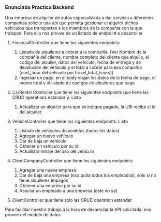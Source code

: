 ### Enunciado Practica Backend

Una empresa de alquiler de autos especializada a dar servicio a diferentes compañías solicito una api que permita 
gestionar el alquiler dichos vehículos que transportan a los miembros de la compañía con la que trabajan. Para ello 
nos provee de un listado de endpoint a desarrollar

1. FinancialController que tiene los siguientes endpoints:
   1. Listado de alquileres a cobrar a la compañía, (Ver Nombre de la compañía del cliente, nombre completo del cliente
      que alquilo, el codigo del alquiler, datos del vehículo, fecha de entrega y de devolución del vehículo y el 
      total a cobrar para esa compañia (cost_hour del vehiculo por travel_total_hours))
   2. Ingresar un pago, en el body viajan los datos de la fecha de pago, el monto total y el listado de codigos de 
      alquileres que paga
   
2. CarRental Controller que tiene los siguientes endpoints que tiene las CRUD operations estandar y: Listo
   1. Actualizar un alquiler para que se indique pagado, la URI recibe el id del alquiler.
   
3. VehicleController que tiene los siguientes endpoints: Listo
   1. Listado de vehículos disponibles (todos los datos)
   2. Agregar un nuevo vehículo
   3. Dar de baja un vehículo
   3. Obtener un vehículo por su id
   4. Actualizar millaje del uso del vehículo
   
4. ClientCompanyController que tiene los siguientes endpoints:
   1. Agregar una nueva empresa
   2. Dar de baja una empresa (eso quita todos los empleados), solo si no tiene alquileres impagos
   3. Obtener una empresa por su id
   4. Asociar un empleado a una empresa (este no se)

5. ClientController que tiene solo las CRUD operation estandar.

Para facilitar nuestro trabajo a la hora de desarrollar la API solicitada, nos provee del modelo de datos